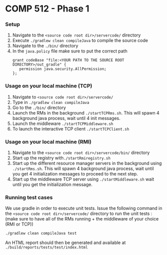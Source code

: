 # COMP 512 - Phase 1

### Setup

1. Navigate to the `<source code root dir>/servercode/` directory
2. Execute `./gradlew clean compileJava` to compile the source code
3. Navigate to the `./bin/` directory
4. In the `java.policy` file make sure to put the correct path 
   ```
   grant codeBase "file:<YOUR PATH TO THE SOURCE ROOT DIRECTORY>/out_gradle" {
      permission java.security.AllPermission;
   };
   ```

### Usage on your local machine (TCP)
1. Navigate to `<source code root dir>/servercode/` 
2. Type in `./gradlew clean compileJava`
3. Go to the `./bin/` directory
4. Launch the RMs in the background `./startTCPRms.sh`. This will spawn 4 background java process, wait until 4 init messages.
5. Launch the middleware `./startTCPMiddleware.sh`
6. To launch the interactive TCP client `./startTCPClient.sh`

### Usage on your local machine (RMI)

1. Navigate to the `<source code root dir>/servercode/bin/` directory
2. Start up the registry with`./startRmiregistry.sh`
3. Start up the different resource manager servers in the background using `./startRms.sh`. 
   This will spawn 4 background java process, wait until you get 4 initialization messages to proceed to the next step.
4. Start up the middleware TCP server using `./startMiddleware.sh` wait until you get the initialization message.

### Running test cases
We use gradle in order to execute unit tests. Issue the following command in the `<source code root dir>/servercode/` directory to run the unit tests : (make sure to have all of the RMs running + the middleware of your choice (RMI or TCP))
 
 ```
 ./gradlew clean compileJava test
 ```
 
 An HTML report should then be generated and available at ```./build/reports/tests/test/index.html```
 
 